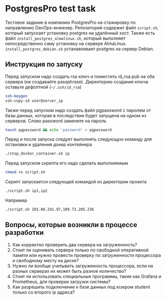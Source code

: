 # PostgresPro test task

Тестовое задание в компанию PostgresPro на стажировку по направлению DevOps-инженер.
Репозиторий содержит файл `script.sh`, который запускает установку postgres на удалённый хост.
Также есть файл `install_postgres_almalinux.sh`, который выполняет непосредственно саму установку
на сервере AlmaLinux. `install_postgres_debian.sh` устанавливает postgres на сервер Debian.

## Инструкция по запуску
Перед запуском надо создать rsa ключ и поместить id_rsa.pub на оба сервера (не создавайте passphrase).
Директорию создания ключа оставьте дефолтной (`~/.ssh/id_rsa`)
```bash
ssh-keygen
ssh-copy-id user@server_ip
```
Также перед запуском надо создать файл pgpassword с паролем от базы данных, которая в последствии будет запущена на
одном из серверов. Слово password замените на пароль
```bash
touch pgpassword && echo 'password' > pgpassword
```

Перед и после запуска следует выполнять следующую команду для остановки и удаления докер контейнера
```bash
./stop_docker_container.sh ip
```

Перед запуском скрипта его надо сделать выполняемым
```bash
chmod +x script.sh
```

Скрипт запускается следующей командой из директории проекта
```bash
./script.sh ip1,ip2
```

Например
```bash
./script.sh 103.88.241.97,109.73.205.236
```

## Вопросы, которые возникли в процессе разработки
1. Как корректно проверить два сервера на загруженность?
2. Стоит ли оценивать сервера только по свободной оперативной памяти или
нужно провести проверку по загруженности процессора и свободному месту на диске?
3. Нужно ли вообще учитывать загруженность процессора, если на разных серверах их может быть разное количество?
4. Стоит ли использовать специальные программы, такие как Grafana и Prometheus, для проверки загрузки системы?
5. Как разрешить подключение к базе данных под юзером student только со второго ip адреса?
